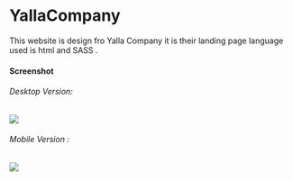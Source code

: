 # YallaCompany



This website is design fro Yalla Company it is their landing page language used is html and SASS .



#### Screenshot

###### Desktop Version:

![](https://user-images.githubusercontent.com/18009630/122058105-940fbc80-cdeb-11eb-94ff-922ceb25c0a0.png)



###### Mobile Version :

![](https://user-images.githubusercontent.com/18009630/122058201-ab4eaa00-cdeb-11eb-9d38-32a5ebfd3cdf.png)

